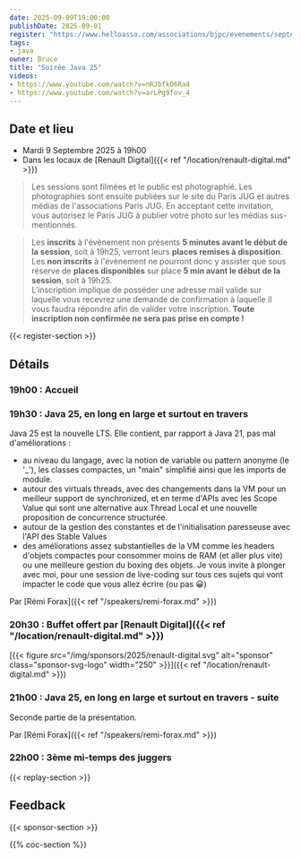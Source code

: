 ```yaml
---
date: 2025-09-09T19:00:00
publishDate: 2025-09-01
register: "https://www.helloasso.com/associations/bjpc/evenements/septembre-2025"
tags:
- java
owner: Bruce
title: "Soirée Java 25"
videos:
- https://www.youtube.com/watch?v=nRJbfkO6Ra4
- https://www.youtube.com/watch?v=arLPg9fov_4
---
```


## Date et lieu

* Mardi 9 Septembre 2025 à 19h00
* Dans les locaux de [Renault Digital]({{< ref "/location/renault-digital.md" >}})

> Les sessions sont filmées et le public est photographié.
Les photographies sont ensuite publiées sur le site du Paris JUG et autres médias de l'associations Paris JUG.
En acceptant cette invitation, vous autorisez le Paris JUG à publier votre photo sur les médias sus-mentionnés.

> Les **inscrits** à l'évènement non présents **5 minutes avant le début de la session**, soit à 19h25, verront leurs **places remises à disposition**.  
Les **non inscrits** à l'évènement ne pourront donc y assister que sous réserve de **places disponibles** sur place **5 min avant le début de la session**, soit à 19h25.  
L’inscription implique de posséder une adresse mail valide sur laquelle vous recevrez une demande de confirmation à laquelle il vous faudra répondre afin de valider votre inscription.
**Toute inscription non confirmée ne sera pas prise en compte !**

{{< register-section >}}

## Détails

### 19h00 : Accueil

### 19h30 :  Java 25, en long en large et surtout en travers

Java 25 est la nouvelle LTS.
Elle contient, par rapport à Java 21, pas mal d'améliorations :

- au niveau du langage, avec la notion de variable ou pattern anonyme (le '_'), les classes compactes, un "main" simplifié ainsi que les imports de module.
- autour des virtuals threads, avec des changements dans la VM pour un meilleur support de synchronized, et en terme d'APIs avec les Scope Value qui sont une alternative aux Thread Local et une nouvelle proposition de concurrence structurée.
- autour de la gestion des constantes et de l'initialisation paresseuse avec l'API des Stable Values
- des améliorations assez substantielles de la VM comme les headers d'objets compactes pour consommer moins de RAM (et aller plus vite) ou une meilleure gestion du boxing des objets.
Je vous invite à plonger avec moi, pour une session de live-coding sur tous ces sujets qui vont impacter le code que vous allez écrire (ou pas 😀)

Par [Rémi Forax]({{< ref "/speakers/remi-forax.md" >}})

### 20h30 : Buffet offert par [Renault Digital]({{< ref "/location/renault-digital.md" >}})

[{{< figure src="/img/sponsors/2025/renault-digital.svg" alt="sponsor" class="sponsor-svg-logo" width="250" >}}]({{< ref "/location/renault-digital.md" >}}) 

### 21h00 : Java 25, en long en large et surtout en travers - suite
 
Seconde partie de la présentation.

Par [Rémi Forax]({{< ref "/speakers/remi-forax.md" >}})

### 22h00 : 3ème mi-temps des juggers

{{< replay-section >}}

## Feedback

{{< sponsor-section >}}

{{% coc-section %}}

